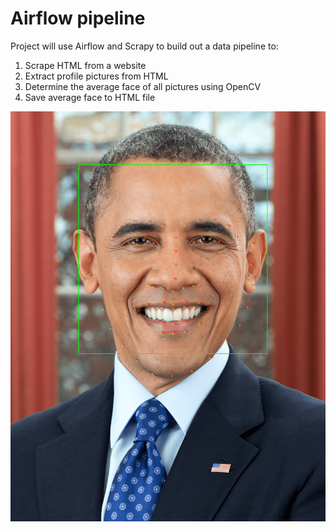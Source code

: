 # Airflow pipeline

Project will use Airflow and Scrapy to build out a data pipeline to:
 1. Scrape HTML from a website
 2. Extract profile pictures from HTML
 3. Determine the average face of all pictures using OpenCV
 4. Save average face to HTML file
 

![Alt text](/averageface/images/barak-obama-landmarks.png?raw=true)